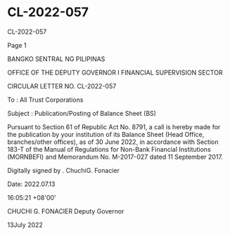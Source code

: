 # CL-2022-057

CL-2022-057

Page 1

BANGKO SENTRAL NG PILIPINAS

OFFICE OF THE DEPUTY GOVERNOR I FINANCIAL SUPERVISION SECTOR

CIRCULAR LETTER NO. CL-2022-057

To : All Trust Corporations

Subject : Publication/Posting of Balance Sheet (BS)

Pursuant to Section 61 of Republic Act No. 8791, a call is hereby made for the publication by your institution of its Balance Sheet (Head Office, branches/other offices), as of 30 June 2022, in accordance with Section 183-T of the Manual of Regulations for Non-Bank Financial Institutions (MORNBEFI) and Memorandum No. M-2017-027 dated 11 September 2017.

Digitally signed by . ChuchiG. Fonacier

Date: 2022.07.13

16:05:21 +08'00'

CHUCHI G. FONACIER Deputy Governor

13July 2022